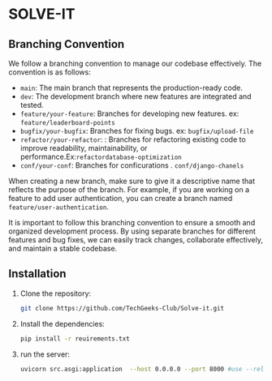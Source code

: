 # SOLVE-IT



## Branching Convention
We follow a branching convention to manage our codebase effectively. The convention is as follows:

- `main`: The main branch that represents the production-ready code.
- `dev`: The development branch where new features are integrated and tested.
- `feature/your-feature`: Branches  for developing new features. ex: `feature/leaderboard-points`
- `bugfix/your-bugfix`: Branches  for fixing bugs. ex: `bugfix/upload-file`
- `refactor/your-refactor`: : Branches for refactoring existing code to improve readability, maintainability, or performance.Ex:`refactordatabase-optimization`
- `conf/your-conf`: Branches  for conficurations . `conf/django-chanels`

<!-- - `hotfix/your-hotfix`: Branches created for critical bug fixes in the production code. These branches are created from the `main` branch and merged back into it once the hotfix is complete. -->

When creating a new branch, make sure to give it a descriptive name that reflects the purpose of the branch. For example, if you are working on a feature to add user authentication, you can create a branch named `feature/user-authentication`.

It is important to follow this branching convention to ensure a smooth and organized development process. By using separate branches for different features and bug fixes, we can easily track changes, collaborate effectively, and maintain a stable codebase.

<!-- ## Description
SOLVE-IT is a project aimed at solving complex problems using innovative solutions. This repository contains the source code and documentation for the project.

## Features
- Feature 1: Lorem ipsum dolor sit amet, consectetur adipiscing elit.
- Feature 2: Sed do eiusmod tempor incididunt ut labore et dolore magna aliqua.
- Feature 3: Ut enim ad minim veniam, quis nostrud exercitation ullamco laboris.
-->
## Installation
1. Clone the repository: 
    ```bash
    git clone https://github.com/TechGeeks-Club/Solve-it.git
    ```

2. Install the dependencies: 
    ```bash 
    pip install -r reuirements.txt
    ```
3. run the server: 
    ```bash 
    uvicorn src.asgi:application  --host 0.0.0.0 --port 8000 #use --reload for developement
    ```

<!-- ## Usage
1. Run the application: `npm start`
2. Open your browser and navigate to `http://localhost:3000` -->
<!-- 
## Contributing
Contributions are welcome! If you would like to contribute to this project, please follow these steps:
1. Fork the repository
2. Create a new branch: `git checkout -b feature/your-feature`
3. Make your changes and commit them: `git commit -m 'Add your feature'`
4. Push to the branch: `git push origin feature/your-feature`
5. Submit a pull request -->

<!-- ## License
This project is licensed under the [MIT License](LICENSE). -->

<!-- ## Contact
For any inquiries or feedback, please contact us at solve-it@example.com. --> 
